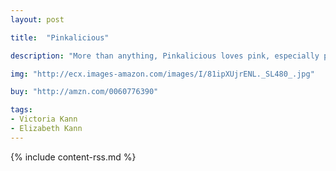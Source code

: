 ```yaml
---
layout: post

title:  "Pinkalicious"

description: "More than anything, Pinkalicious loves pink, especially pink cupcakes. Her parents warn her not to eat too many of them, but when Pinkalicious does…she turns pink! What to do? This sparkling picture book, filled with such favorites as pink bubble gum, pink peonies, pink cotton candy, and pink fairy princess dresses, celebrates all things pink while showing that being yourself is best of all."

img: "http://ecx.images-amazon.com/images/I/81ipXUjrENL._SL480_.jpg"

buy: "http://amzn.com/0060776390"

tags:
- Victoria Kann
- Elizabeth Kann
---
```


{% include content-rss.md %}